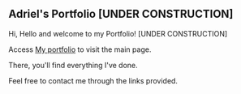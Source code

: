 ## Adriel's Portfolio [UNDER CONSTRUCTION]

Hi, Hello and welcome to my Portfolio!  [UNDER CONSTRUCTION]

Access [My portfolio](https://adrielgamorim.github.io/Portfolio/) to visit the main page.

There, you'll find everything I've done.

Feel free to contact me through the links provided.

